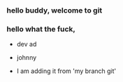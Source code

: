 
### hello buddy, welcome to git 
### hello what the fuck,
- dev ad
- johnny

 - I am adding it from 'my branch git'


